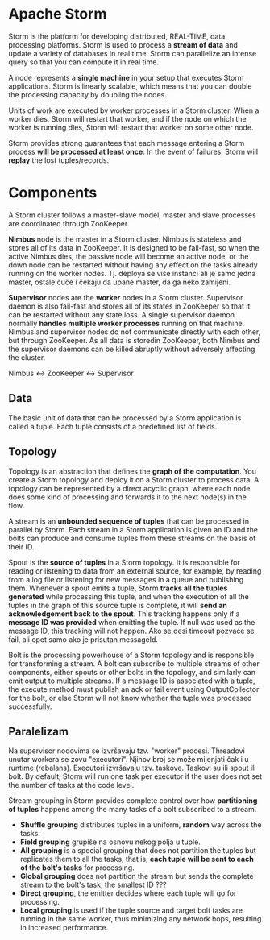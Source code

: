 
# Apache Storm

Storm is the platform for developing distributed, REAL-TIME, data processing platforms. 
Storm is used to process a **stream of data** and update a variety of databases in real time.
Storm can parallelize an intense query so that you can compute it in real time.

A node represents a **single machine** in your setup that executes Storm applications. 
Storm is linearly scalable, which means that you can double the processing capacity by doubling the nodes.

Units of work are executed by worker processes in a Storm cluster.
When a worker dies, Storm will restart that worker, 
and if the node on which the worker is running dies, Storm will restart that worker on some other node. 

Storm provides strong guarantees that each message entering a Storm process **will be processed at least once**. 
In the event of failures, Storm will **replay** the lost tuples/records.

# Components
A Storm cluster follows a master-slave model,
master and slave processes are coordinated through ZooKeeper.

**Nimbus** node is the master in a Storm cluster. 
Nimbus is stateless and stores all of its data in ZooKeeper.
It is designed to be fail-fast, so when the active Nimbus dies, the passive node will
become an active node, or the down node can be restarted without having any effect on the
tasks already running on the worker nodes.
Tj. deploya se više instanci ali je samo jedna master, ostale čuče i čekaju da upane master, da ga neko zamijeni.

**Supervisor** nodes are the **worker** nodes in a Storm cluster. 
Supervisor daemon is also fail-fast and stores all of its states in ZooKeeper so that it can be restarted without any state loss.
A single supervisor daemon normally **handles multiple worker processes** running on that machine.
Nimbus and supervisor nodes do not communicate directly with each other, but through ZooKeeper. 
As all data is storedin ZooKeeper, both Nimbus and the supervisor daemons can be killed abruptly 
without adversely affecting the cluster.

Nimbus <-> ZooKeeper <-> Supervisor

## Data
The basic unit of data that can be processed by a Storm application is called a tuple. 
Each tuple consists of a predefined list of fields. 

## Topology

Topology is an abstraction that defines the **graph of the computation**. 
You create a Storm topology and deploy it on a Storm cluster to process data.
A topology can be represented by a direct acyclic graph, where each node does some kind
of processing and forwards it to the next node(s) in the flow. 

A stream is an **unbounded sequence of tuples** that can be processed in parallel by Storm.
Each stream in a Storm application is given an ID and the
bolts can produce and consume tuples from these streams on the basis of their ID.

Spout is the **source of tuples** in a Storm topology. It is responsible for
reading or listening to data from an external source, for example, by reading from
a log file or listening for new messages in a queue and publishing them.
Whenever a spout emits a tuple, Storm **tracks all the tuples generated** while processing this tuple, and when the
execution of all the tuples in the graph of this source tuple is complete,
it will **send an acknowledgement back to the spout**.
This tracking happens only if a **message ID was provided** when emitting the tuple. 
If null was used as the message ID, this tracking will not happen.
Ako se desi timeout pozvaće se fail, ali opet samo ako je prisutan messageId.

Bolt is the processing powerhouse of a Storm topology and is responsible for transforming a stream.
A bolt can subscribe to multiple streams of other components, either spouts or other bolts in the topology,
and similarly can emit output to multiple streams. 
If a message ID is associated with a tuple, the execute method must publish an ack or
fail event using OutputCollector for the bolt, or else Storm will
not know whether the tuple was processed successfully.


## Paralelizam
Na supervisor nodovima se izvršavaju tzv. "worker" procesi.
Threadovi unutar workera se zovu "executori". Njihov broj se može mijenjati čak i u runtime (rebalans).
Executori izvršavaju tzv. taskove. Taskovi su ili spout ili bolt.
By default, Storm will run one task per executor if the user does not set the number of tasks at the code level.

Stream grouping in Storm provides complete control over how **partitioning of tuples**
happens among the many tasks of a bolt subscribed to a stream. 

- **Shuffle grouping** distributes tuples in a uniform, **random** way across the tasks. 
- **Field grouping** grupiše na osnovu nekog polja u tuple.
- **All grouping** is a special grouping that does not partition the tuples but replicates them to
all the tasks, that is, **each tuple will be sent to each of the bolt's tasks** for processing.
- **Global grouping** does not partition the stream but sends the complete stream to the bolt's task, the smallest ID ???
- **Direct grouping**, the emitter decides where each tuple will go for processing.
- **Local grouping** is used if the tuple source and target bolt tasks are running in the same worker, 
thus minimizing any network hops, resulting in increased performance.



















